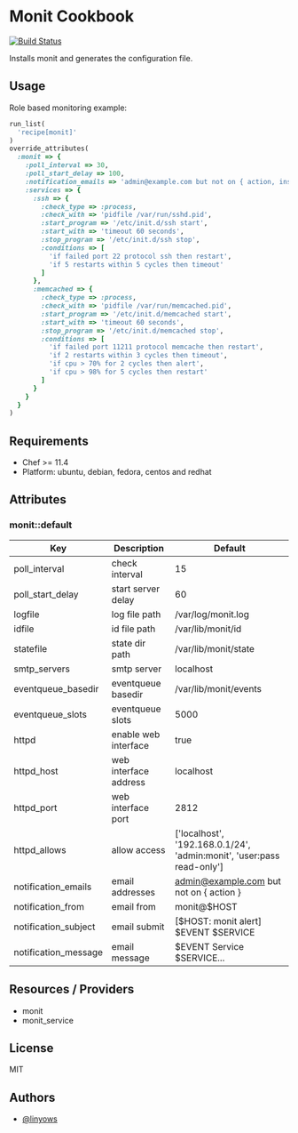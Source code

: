 Monit Cookbook
==============

[![Build Status](https://secure.travis-ci.org/linyows/monit-cookbook.png)][travis]

Installs monit and generates the configuration file.

Usage
-----

Role based monitoring example:

```ruby
run_list(
  'recipe[monit]'
)
override_attributes(
  :monit => {
    :poll_interval => 30,
    :poll_start_delay => 100,
    :notification_emails => 'admin@example.com but not on { action, instance }',
    :services => {
      :ssh => {
        :check_type => :process,
        :check_with => 'pidfile /var/run/sshd.pid',
        :start_program => '/etc/init.d/ssh start',
        :start_with => 'timeout 60 seconds',
        :stop_program => '/etc/init.d/ssh stop',
        :conditions => [
          'if failed port 22 protocol ssh then restart',
          'if 5 restarts within 5 cycles then timeout'
        ]
      },
      :memcached => {
        :check_type => :process,
        :check_with => 'pidfile /var/run/memcached.pid',
        :start_program => '/etc/init.d/memcached start',
        :start_with => 'timeout 60 seconds',
        :stop_program => '/etc/init.d/memcached stop',
        :conditions => [
          'if failed port 11211 protocol memcache then restart',
          'if 2 restarts within 3 cycles then timeout',
          'if cpu > 70% for 2 cycles then alert',
          'if cpu > 98% for 5 cycles then restart'
        ]
      }
    }
  }
)
```

Requirements
------------

- Chef >= 11.4
- Platform: ubuntu, debian, fedora, centos and redhat

Attributes
----------

### monit::default


Key                  | Description           | Default
---                  | -----------           | -------
poll_interval        | check interval        | 15
poll_start_delay     | start server delay    | 60
logfile              | log file path         | /var/log/monit.log
idfile               | id file path          | /var/lib/monit/id
statefile            | state dir path        | /var/lib/monit/state
smtp_servers         | smtp server           | localhost
eventqueue_basedir   | eventqueue basedir    | /var/lib/monit/events
eventqueue_slots     | eventqueue slots      | 5000
httpd                | enable web interface  | true
httpd_host           | web interface address | localhost
httpd_port           | web interface port    | 2812
httpd_allows         | allow access          | ['localhost', '192.168.0.1/24', 'admin:monit', 'user:pass read-only']
notification_emails  | email addresses       | admin@example.com but not on { action }
notification_from    | email from            | monit@$HOST
notification_subject | email submit          | [$HOST: monit alert] $EVENT $SERVICE
notification_message | email message         | $EVENT Service $SERVICE...

Resources / Providers
---------------------

- monit
- monit_service

License
-------

MIT

Authors
-------

- [@linyows][linyows]

[travis]: http://travis-ci.org/linyows/monit-cookbook
[linyows]: https://github.com/linyows
